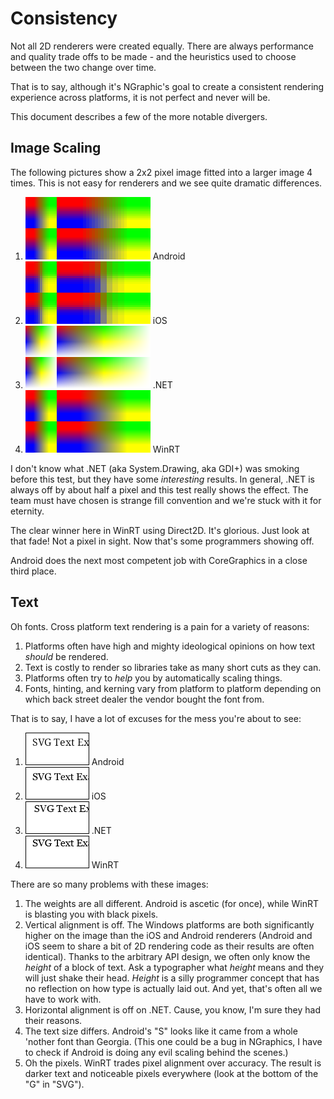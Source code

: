# Consistency

Not all 2D renderers were created equally. There are always performance and quality trade offs to be made - and the heuristics used to choose between the two change over time.

That is to say, although it's NGraphic's goal to create a consistent rendering experience across platforms, it is not perfect and never will be.

This document describes a few of the more notable divergers.


## Image Scaling

The following pictures show a 2x2 pixel image fitted into a larger image 4 times. This is not easy for renderers and we see quite dramatic differences.

1. <img src="../TestResults/ImageCanvas.BlurImage2-Android.png" /> Android
1. <img src="../TestResults/ImageCanvas.BlurImage2-iOS.png" /> iOS
1. <img src="../TestResults/ImageCanvas.BlurImage2-Net.png" /> .NET
1. <img src="../TestResults/ImageCanvas.BlurImage2-WinRT.png" /> WinRT

I don't know what .NET (aka System.Drawing, aka GDI+) was smoking before this test, but they have some *interesting* results. In general, .NET is always off by about half a pixel and this test really shows the effect. The team must have chosen is strange fill convention and we're stuck with it for eternity.

The clear winner here in WinRT using Direct2D. It's glorious. Just look at that fade! Not a pixel in sight. Now that's some programmers showing off.

Android does the next most competent job with CoreGraphics in a close third place.


## Text

Oh fonts. Cross platform text rendering is a pain for a variety of reasons:

1. Platforms often have high and mighty ideological opinions on how text *should* be rendered.
1. Text is costly to render so libraries take as many short cuts as they can.
1. Platforms often try to *help* you by automatically scaling things.
1. Fonts, hinting, and kerning vary from platform to platform depending on which back street dealer the vendor bought the font from.

That is to say, I have a lot of excuses for the mess you're about to see:

1. <img style="border:solid 1px #000" src="../TestResults/mozilla.Text2.svg-Android.png" /> Android
1. <img style="border:solid 1px #000" src="../TestResults/mozilla.Text2.svg-iOS.png" /> iOS
1. <img style="border:solid 1px #000" src="../TestResults/mozilla.Text2.svg-Net.png" /> .NET
1. <img style="border:solid 1px #000" src="../TestResults/mozilla.Text2.svg-WinRT.png" /> WinRT

There are so many problems with these images:

1. The weights are all different. Android is ascetic (for once), while WinRT is blasting you with black pixels.
2. Vertical alignment is off. The Windows platforms are both significantly higher on the image than the iOS and Android renderers (Android and iOS seem to share a bit of 2D rendering code as their results are often identical). Thanks to the arbitrary API design, we often only know the *height* of a block of text. Ask a typographer what *height* means and they will just shake their head. *Height* is a silly programmer concept that has no reflection on how type is actually laid out. And yet, that's often all we have to work with.
3. Horizontal alignment is off on .NET. Cause, you know, I'm sure they had their reasons.
4. The text size differs. Android's "S" looks like it came from a whole 'nother font than Georgia. (This one could be a bug in NGraphics, I have to check if Android is doing any evil scaling behind the scenes.)
5. Oh the pixels. WinRT trades pixel alignment over accuracy. The result is darker text and noticeable pixels everywhere (look at the bottom of the "G" in "SVG").



